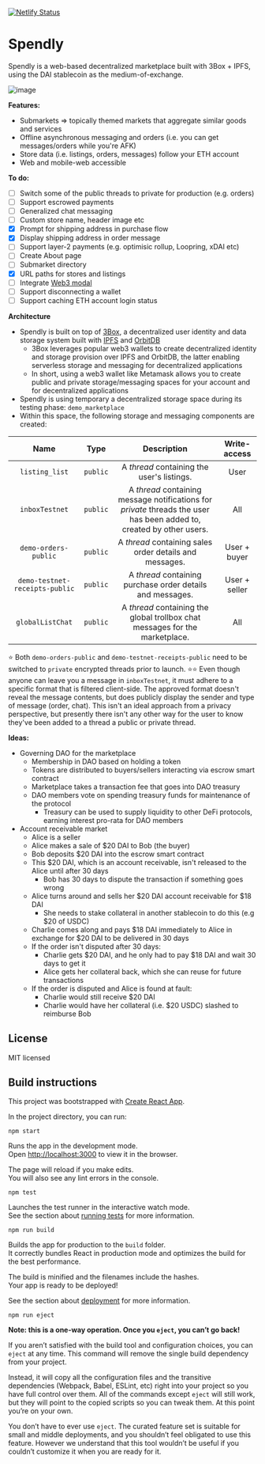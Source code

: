 [![Netlify Status](https://api.netlify.com/api/v1/badges/4cfbbdc3-e5aa-4187-aaa0-dedd5bd8c6c9/deploy-status)](https://app.netlify.com/sites/blissful-volhard-ce0075/deploys)

# Spendly

Spendly is a web-based decentralized marketplace built with 3Box + IPFS, using the DAI stablecoin as the medium-of-exchange.

![image](https://user-images.githubusercontent.com/3887694/95544636-09e2ad80-0a3f-11eb-9a02-06864654024e.png)

**Features:**

+ Submarkets => topically themed markets that aggregate similar goods and services
+ Offline asynchronous messaging and orders (i.e. you can get messages/orders while you're AFK)
+ Store data (i.e. listings, orders, messages) follow your ETH account
+ Web and mobile-web accessible

**To do:**

- [ ] Switch some of the public threads to private for production (e.g. orders)
- [ ] Support escrowed payments
- [ ] Generalized chat messaging
- [ ] Custom store name, header image etc
- [x] Prompt for shipping address in purchase flow
- [x] Display shipping address in order message
- [ ] Support layer-2 payments (e.g. optimisic rollup, Loopring, xDAI etc)
- [ ] Create About page
- [ ] Submarket directory
- [x] URL paths for stores and listings
- [ ] Integrate [Web3 modal](https://github.com/Web3Modal/web3modal)
- [ ] Support disconnecting a wallet
- [ ] Support caching ETH account login status

**Architecture**

- Spendly is built on top of [3Box](https://3box.io), a decentralized user identity and data storage system built with [IPFS](https://ipfs.io/) and [OrbitDB](https://github.com/orbitdb/orbit-db)
  - 3Box leverages popular web3 wallets to create decentralized identity and storage provision over IPFS and OrbitDB, the latter enabling serverless storage and messaging for decentralized applications
  - In short, using a web3 wallet like Metamask allows you to create public and private storage/messaging spaces for your account and for decentralized applications
- Spendly is using temporary a decentralized storage space during its testing phase: `demo_marketplace`
- Within this space, the following storage and messaging components are created:

| Name | Type | Description | Write-access |
| :---: |  :---: | :---: | :---: |
| `listing_list` | `public` | A _thread_ containing the user's listings. | User |
| `inboxTestnet` | `public` | A _thread_ containing message notifications for _private_ threads the user has been added to, created by other users. | All |
| `demo-orders-public` | `public` | A _thread_ containing sales order details and messages. | User + buyer |
| `demo-testnet-receipts-public` | `public` | A _thread_ containing purchase order details and messages. | User + seller |
| `globalListChat` | `public` | A _thread_ containing the global trollbox chat messages for the marketplace. | All |

⭐️ Both `demo-orders-public` and `demo-testnet-receipts-public` need to be switched to `private` encrypted threads prior to launch.
⭐️⭐️ Even though anyone can leave you a message in `inboxTestnet`, it must adhere to a specific format that is filtered client-side. The approved format doesn't reveal the message contents, but does publicly display the sender and type of message (order, chat). This isn't an ideal approach from a privacy perspective, but presently there isn't any other way for the user to know they've been added to a thread a public or private thread.  

**Ideas:**

- Governing DAO for the marketplace
  - Membership in DAO based on holding a token
  - Tokens are distributed to buyers/sellers interacting via escrow smart contract
  - Marketplace takes a transaction fee that goes into DAO treasury
  - DAO members vote on spending treasury funds for maintenance of the protocol
    - Treasury can be used to supply liquidity to other DeFi protocols, earning interest pro-rata for DAO members
- Account receivable market
  - Alice is a seller
  - Alice makes a sale of $20 DAI to Bob (the buyer)
  - Bob deposits $20 DAI into the escrow smart contract
  - This $20 DAI, which is an account receivable, isn't released to the Alice until after 30 days
    - Bob has 30 days to dispute the transaction if something goes wrong
  - Alice turns around and sells her $20 DAI account receivable for $18 DAI
    - She needs to stake collateral in another stablecoin to do this (e.g $20 of USDC)
  - Charlie comes along and pays $18 DAI immediately to Alice in exchange for $20 DAI to be delivered in 30 days
  - If the order isn't disputed after 30 days:
    - Charlie gets $20 DAI, and he only had to pay $18 DAI and wait 30 days to get it
    - Alice gets her collateral back, which she can reuse for future transactions
  - If the order is disputed and Alice is found at fault:
    - Charlie would still receive $20 DAI
    - Charlie would have her collateral (i.e. $20 USDC) slashed to reimburse Bob
  
## License

MIT licensed 

## Build instructions

This project was bootstrapped with [Create React App](https://github.com/facebook/create-react-app).

In the project directory, you can run:

`npm start`

Runs the app in the development mode.<br />
Open [http://localhost:3000](http://localhost:3000) to view it in the browser.

The page will reload if you make edits.<br />
You will also see any lint errors in the console.

`npm test`

Launches the test runner in the interactive watch mode.<br />
See the section about [running tests](https://facebook.github.io/create-react-app/docs/running-tests) for more information.

`npm run build`

Builds the app for production to the `build` folder.<br />
It correctly bundles React in production mode and optimizes the build for the best performance.

The build is minified and the filenames include the hashes.<br />
Your app is ready to be deployed!

See the section about [deployment](https://facebook.github.io/create-react-app/docs/deployment) for more information.

`npm run eject`

**Note: this is a one-way operation. Once you `eject`, you can’t go back!**

If you aren’t satisfied with the build tool and configuration choices, you can `eject` at any time. This command will remove the single build dependency from your project.

Instead, it will copy all the configuration files and the transitive dependencies (Webpack, Babel, ESLint, etc) right into your project so you have full control over them. All of the commands except `eject` will still work, but they will point to the copied scripts so you can tweak them. At this point you’re on your own.

You don’t have to ever use `eject`. The curated feature set is suitable for small and middle deployments, and you shouldn’t feel obligated to use this feature. However we understand that this tool wouldn’t be useful if you couldn’t customize it when you are ready for it.
